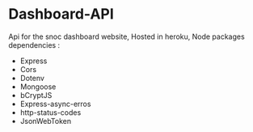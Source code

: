 # Dashboard-API
Api for the snoc dashboard website,
Hosted in heroku,
Node packages dependencies :
  - Express
  - Cors
  - Dotenv
  - Mongoose
  - bCryptJS
  - Express-async-erros
  - http-status-codes
  - JsonWebToken
